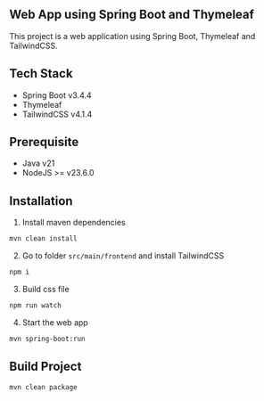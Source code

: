 ## Web App using Spring Boot and Thymeleaf
This project is a web application using Spring Boot, Thymeleaf and TailwindCSS.

## Tech Stack
 - Spring Boot v3.4.4
 - Thymeleaf
 - TailwindCSS v4.1.4

## Prerequisite
 - Java v21
 - NodeJS >= v23.6.0

## Installation

 1. Install maven dependencies
```bash
mvn clean install
```
2. Go to folder `src/main/frontend` and install TailwindCSS
```bash
npm i
```
3. Build css file
```bash
npm run watch
```
4. Start the web app
```bash
mvn spring-boot:run
```

## Build Project
```bash
mvn clean package
```
